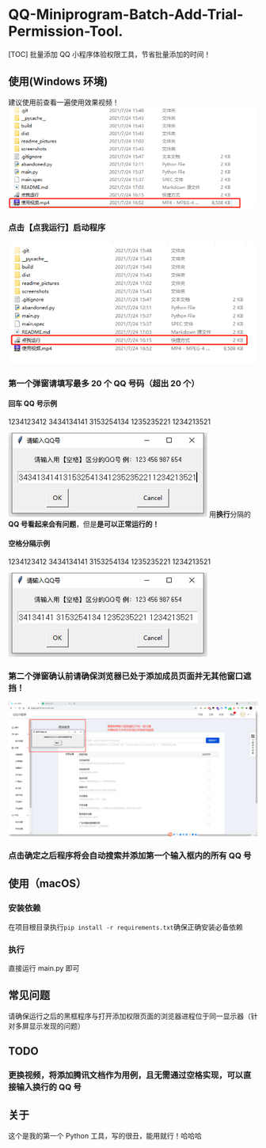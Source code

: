 # QQ-Miniprogram-Batch-Add-Trial-Permission-Tool.

[TOC]
批量添加 QQ 小程序体验权限工具，节省批量添加的时间！

## 使用(Windows 环境)

建议使用前查看一遍使用效果视频！
![使用视频](./readme_pictures/使用视频.png)

### 点击【点我运行】启动程序

![点我运行](./readme_pictures/点我运行.png)

### 第一个弹窗请填写最多 20 个 QQ 号码（超出 20 个）

#### 回车 QQ 号示例

1234123412
3434134141
3153254134
1235235221
1234213521

![用换行分隔的QQ号](./readme_pictures/用换行分隔的QQ号.png)
用**换行**分隔的**QQ 号看起来会有问题**，但是**是可以正常运行的！**

#### 空格分隔示例

1234123412 3434134141 3153254134 1235235221 1234213521

![用空格分隔的QQ号](./readme_pictures/用空格分隔的QQ号.png)

### 第二个弹窗确认前请确保浏览器已处于添加成员页面并无其他窗口遮挡！

![第二个弹窗确认](./readme_pictures/第二个弹窗确认.png)

### 点击确定之后程序将会自动搜索并添加第一个输入框内的所有 QQ 号

## 使用（macOS）

### 安装依赖

在项目根目录执行`pip install -r requirements.txt`确保正确安装必备依赖

### 执行

直接运行 main.py 即可

## 常见问题

请确保运行之后的黑框程序与打开添加权限页面的浏览器进程位于同一显示器（针对多屏显示发现的问题）

## TODO

### 更换视频，将添加腾讯文档作为用例，且无需通过空格实现，可以直接输入换行的 QQ 号

###

## 关于

这个是我的第一个 Python 工具，写的很丑，能用就行！哈哈哈
